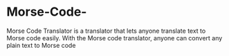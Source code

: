 # Morse-Code-
Morse Code Translator is a translator that lets anyone translate text to Morse code  easily. With the Morse code translator, anyone can convert any plain text  to Morse code 
